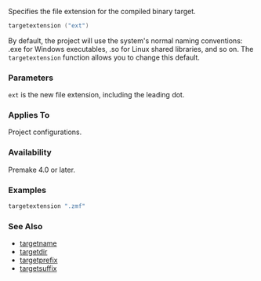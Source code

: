 Specifies the file extension for the compiled binary target.

```lua
targetextension ("ext")
```

By default, the project will use the system's normal naming conventions: .exe for Windows executables, .so for Linux shared libraries, and so on. The `targetextension` function allows you to change this default.

### Parameters ###

`ext` is the new file extension, including the leading dot.

### Applies To ###

Project configurations.

### Availability ###

Premake 4.0 or later.

### Examples ###

```lua
targetextension ".zmf"
```

### See Also ###

* [targetname](targetname.md)
* [targetdir](targetdir.md)
* [targetprefix](targetprefix.md)
* [targetsuffix](targetsuffix.md)
